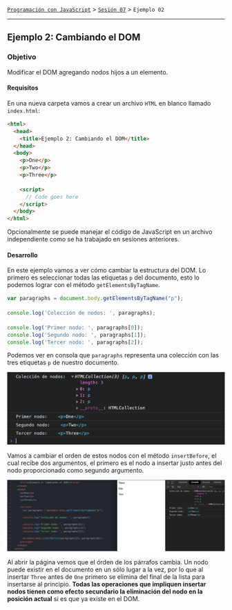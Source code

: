 [`Programación con JavaScript`](../../Readme.md) > [`Sesión 07`](../Readme.md) > `Ejemplo 02`

---

## Ejemplo 2: Cambiando el DOM

### Objetivo

Modificar el DOM agregando nodos hijos a un elemento.

#### Requisitos

En una nueva carpeta vamos a crear un archivo `HTML` en blanco llamado `index.html`:

```html
<html>
  <head>
    <title>Ejemplo 2: Cambiando el DOM</title>
  </head>
  <body>
    <p>One</p>
    <p>Two</p>
    <p>Three</p>

    <script>
      // Code goes here
    </script>
  </body>
</html>
```

Opcionalmente se puede manejar el código de JavaScript en un archivo independiente como se ha trabajado en sesiones anteriores.

#### Desarrollo

En este ejemplo vamos a ver cómo cambiar la estructura del DOM. Lo primero es seleccionar todas las etiquetas `p` del documento, esto lo podemos lograr con el método `getElementsByTagName`.

```javascript
var paragraphs = document.body.getElementsByTagName("p");

console.log('Colección de nodos: ', paragraphs);

console.log('Primer nodo: ', paragraphs[0]);
console.log('Segundo nodo: ', paragraphs[1]);
console.log('Tercer nodo: ', paragraphs[2]);
```

Podemos ver en consola que `paragraphs` representa una colección con las tres etiquetas `p` de nuestro documento.

![Paragraphs](./assets/paragraphs.png)

Vamos a cambiar el orden de estos nodos con el método `insertBefore`, el cual recibe dos argumentos, el primero es el nodo a insertar justo antes del nodo proporcionado como segundo argumento.

![Nodes](./assets/nodes.png)

Al abrir la página vemos que el órden de los párrafos cambia. Un nodo puede existir en el documento en un sólo lugar a la vez, por lo que al insertar `Three` antes de `One` primero se elimina del final de la lista para insertarse al principio. **Todas las operaciones que impliquen insertar nodos tienen como efecto secundario la eliminación del nodo en la posición actual** si es que ya existe en el DOM.
